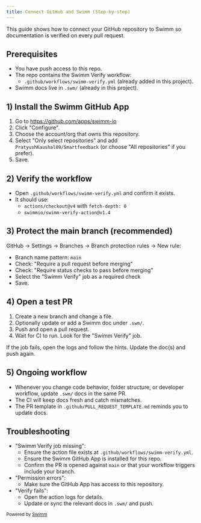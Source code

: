 ```yaml
---
title: Connect GitHub and Swimm (Step-by-step)
---
```


This guide shows how to connect your GitHub repository to Swimm so documentation is verified on every pull request.

## Prerequisites

- You have push access to this repo.
- The repo contains the Swimm Verify workflow:
  - `.github/workflows/swimm-verify.yml` (already added in this project).
- Swimm docs live in `.swm/` (already in this project).

## 1) Install the Swimm GitHub App

1. Go to https://github.com/apps/swimm-io
2. Click "Configure".
3. Choose the account/org that owns this repository.
4. Select "Only select repositories" and add `PratyushKaushal09/Smartfeedback` (or choose "All repositories" if you prefer).
5. Save.

## 2) Verify the workflow

- Open `.github/workflows/swimm-verify.yml` and confirm it exists.
- It should use:
  - `actions/checkout@v4` with `fetch-depth: 0`
  - `swimmio/swimm-verify-action@v1.4`

## 3) Protect the main branch (recommended)

GitHub → Settings → Branches → Branch protection rules → New rule:

- Branch name pattern: `main`
- Check: "Require a pull request before merging"
- Check: "Require status checks to pass before merging"
- Select the "Swimm Verify" job as a required check
- Save.

## 4) Open a test PR

1. Create a new branch and change a file.
2. Optionally update or add a Swimm doc under `.swm/`.
3. Push and open a pull request.
4. Wait for CI to run. Look for the "Swimm Verify" job.

If the job fails, open the logs and follow the hints. Update the doc(s) and push again.

## 5) Ongoing workflow

- Whenever you change code behavior, folder structure, or developer workflow, update `.swm/` docs in the same PR.
- The CI will keep docs fresh and catch mismatches.
- The PR template in `.github/PULL_REQUEST_TEMPLATE.md` reminds you to update docs.

## Troubleshooting

- "Swimm Verify job missing":
  - Ensure the action file exists at `.github/workflows/swimm-verify.yml`.
  - Ensure the Swimm GitHub App is installed for this repo.
  - Confirm the PR is opened against `main` or that your workflow triggers include your branch.
- "Permission errors":
  - Make sure the GitHub App has access to this repository.
- "Verify fails":
  - Open the action logs for details.
  - Update or sync the relevant docs in `.swm/` and push.

<SwmMeta version="3.0.0" repo-id="Z2l0aHViJTNBJTNBU21hcnRmZWVkYmFjayUzQSUzQVByYXR5dXNoS2F1c2hhbDA5" repo-name="Smartfeedback"><sup>Powered by [Swimm](https://app.swimm.io/)</sup></SwmMeta>
